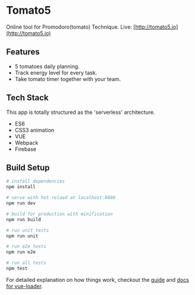 # Tomato5

Online tool for Promodoro(tomato) Technique.
Live: [http://tomato5.io](http://tomato5.io)


## Features

- 5 tomatoes daily planning.
- Track energy level for every task.
- Take tomato timer together with your team.

## Tech Stack

This app is totally structured as the 'serverless' architecture.

- ES6
- CSS3 animation
- VUE
- Webpack
- Firebase

## Build Setup

``` bash
# install dependencies
npm install

# serve with hot reload at localhost:8080
npm run dev

# build for production with minification
npm run build

# run unit tests
npm run unit

# run e2e tests
npm run e2e

# run all tests
npm test
```

For detailed explanation on how things work, checkout the [guide](http://vuejs-templates.github.io/webpack/) and [docs for vue-loader](http://vuejs.github.io/vue-loader).
